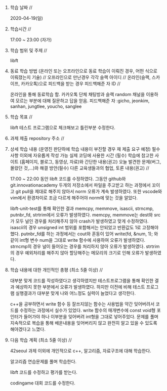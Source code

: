 1. 학습 날짜 // 

    2020-04-19(일)

2. 학습시간 // 

    17:00 ~ 23:00 (자가)

3. 학습 범위 및 주제 // 
    
    libft 

4. 동료 학습 방법 (온라인 또는 오프라인으로 동료 학습이 이뤄진 경우, 어떤 식으로 이뤄졌는지 기술) // 오프라인으로 만난경우 각각 슬랙 아이디 // 온라인(슬랙, 스카이프, 카카오톡)으로 피드백을 받는 경우 피드백해준 자 ID // 

    온라인을 통해 동료학습 함. 카카오톡 단체 채팅방과 슬랙 random 채널을 이용하여 모르는 부분에 대해 질문하고 답을 얻음. 피드백해준 자 :gicho, jeonkim, sanhan, jungtlee, youcho, sanglee

5. 학습 목표 //

   libft 테스트 프로그램으로 체크해보고 틀린부분 수정한다.
    
6. 과제 제출 repository 주소 // 
    
    
    
7. 상세 학습 내용 (운영진 판단하에 학습 내용이 부진할 경우 재 제출 요구 예정) 필수사항 이외에 자유롭게 작성 가능 실제 코딩에 사용한 시간 (필수) 학습에 참고한 사이트 (홈페이지, 블로그, 동영상, 자료)와 간단한 내용(권고) 오늘 발견한 문제(버그, 몰랐던 것,...)와 해결 방안(필수) 다른 교육생들과의 협업, 토론 내용(권고) //

    17:00 ~ 22:00 동안 libft 코드를 수정하였다.
    그동안 github와 git.innovationacademy 두개의 저장소에서 파일을 주고받고 하는 과정에서 꼬이고 git pull을 제대로 해주지 않아서 norm 오류가 계속 발생하였다. 또한 vscode와 vim에서 환경차이로 조금 다르게 해주어야 norm에 맞는 것을 알았다. 
    
    libft-unit-test를 통해 확인한 결과 memcpy, memmove, isascii, strncmp, putnbr_fd, strtrim에서 오류가 발생하였다. memcpy, memmove는 dest와 src가 모두 널인 경우를 처리해주지 않아 crash가 발생하였고 맞게 수정하였다. isascii의 경우 unsigned int 범위를 포함해서는 안되었고 반환값도 1로 고정해야 했다. putnbr_fd를 하는 과정에서는 cout와 혼동이 있어 write(fd, &num, 1); 와 같이 int형 변수 num을 그대로 write 함수에 사용하여 오류가 발생하였다. strncmp의 경우 널이 들어오는 경우를 처리하지 않아 오류가 발생하였다. strtrim의 경우 예외처리를 해주지 않아 할당해주는 메모리의 크기로 인해 오류가 발생하였다.
    
8. 학습 내용에 대한 개인적인 총평 (최소 5줄 이상) //
    
    대부분 맞게 코드를 작성하였다고 생각하였지만 테스트프로그램을 통해 확인한 결과 예상하지 못한 부분에서 오류가 발생하였다. 하지만 이전에 비해 테스트 프로그램 실행결과가 대부분 맞게 나와 어느정도 실력이 늘었다고 생각한다.
    
    c++을 공부하면서 write 함수 등 잘쓰지않는 함수는 사용법을 약간 잊어버려서 코드를 수정하는 과정에서 실수가 있었다. write 함수의 매개변수에 const void형 포인터가 들어가야 하나 이부분을 잊어버려 int형을 그대로 넣어주었다. 문제를 풀며 지속적으로 복습을 통해 배운내용을 잊어버리지 않고 완전히 알고 있을 수 있도록 해야겠다고 느꼈다.
    
    
9. 다음 학습 계획 (최소 5줄 이상) // 
    
    42seoul 과제 이외에 개인적으로 c++, 알고리즘, 자료구조에 대해 학습한다.
    
    알고리즘 연습문제를 풀며 학습한다.
    
    libft 코드를 수정하고 평가를 받는다.
    
    codingame 대회 코드를 수정한다.